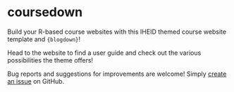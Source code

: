# coursedown
Build your R-based course websites with this IHEID themed course website template
and `{blogdown}`! 

Head to the website to find a user guide and check out the various possibilities
the theme offers!

Bug reports and suggestions for improvements are welcome! Simply [create an
issue](https://github.com/BBieri/coursedown/issues) on GitHub.
